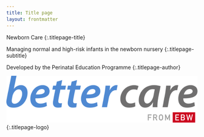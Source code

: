 ```yaml
---
title: Title page
layout: frontmatter
---
```


Newborn Care
{:.titlepage-title}

Managing normal and high-risk infants in the newborn nursery
{:.titlepage-subtitle}

Developed by the Perinatal Education Programme
{:.titlepage-author}

![Bettercare logo][logo]{:.titlepage-logo}

[logo]: images/bettercare-logo.svg "Bettercare logo"